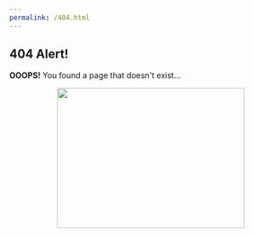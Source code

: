 ```yaml
---
permalink: /404.html
---
```


## 404 Alert!

**OOOPS!** You found a page that doesn't exist...
<p align="center">
    <img width="334" height="250" src="https://synthesis-asu-tml.github.io/Media-Choreography-Lower-Division/forky.jpg">
</p>
